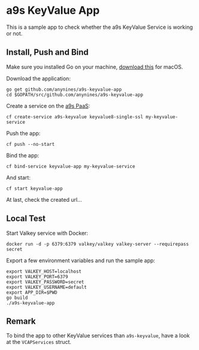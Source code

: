 # a9s KeyValue App

This is a sample app to check whether the a9s KeyValue Service is working or not.

## Install, Push and Bind

Make sure you installed Go on your machine, [download this](https://go.dev/dl/go1.23.4.darwin-amd64.pkg) for macOS.

Download the application:

```shell
go get github.com/anynines/a9s-keyvalue-app
cd $GOPATH/src/github.com/anynines/a9s-keyvalue-app
```

Create a service on the [a9s PaaS](https://paas.anynines.com):

```shell
cf create-service a9s-keyvalue keyvalue8-single-ssl my-keyvalue-service
```

Push the app:

```shell
cf push --no-start
```

Bind the app:

```shell
cf bind-service keyvalue-app my-keyvalue-service
```

And start:

```shell
cf start keyvalue-app
```

At last, check the created url...

## Local Test

Start Valkey service with Docker:

```shell
docker run -d -p 6379:6379 valkey/valkey valkey-server --requirepass secret
```

Export a few environment variables and run the sample app:

```shell
export VALKEY_HOST=localhost
export VALKEY_PORT=6379
export VALKEY_PASSWORD=secret
export VALKEY_USERNAME=default
export APP_DIR=$PWD
go build
./a9s-keyvalue-app
```

## Remark

To bind the app to other KeyValue services than `a9s-keyvalue`, have a look at the `VCAPServices` struct.
